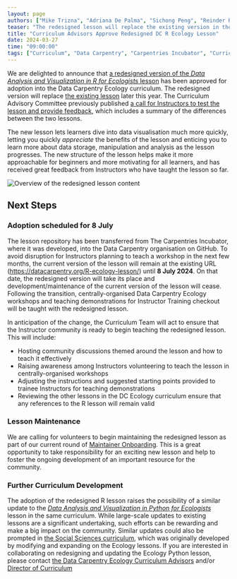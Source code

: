 ```yaml
---
layout: page
authors: ["Mike Trizna", "Adriana De Palma", "Sichong Peng", "Reinder Radersma", "Jen Thomas", "Toby Hodges"]
teaser: "The redesigned lesson will replace the existing version in the curriculum in July."
title: "Curriculum Advisors Approve Redesigned DC R Ecology Lesson"
date: 2024-03-27
time: "09:00:00"
tags: ["Curriculum", "Data Carpentry", "Carpentries Incubator", "Curriculum Development"]
---
```


We are delighted to announce that [a redesigned version of the _Data Analysis and Visualization in R for Ecologists_ lesson](https://datacarpentry.org/R-ecology-lesson-alternative/) has been approved for adoption into the Data Carpentry Ecology curriculum. The redesigned version will replace [the existing lesson](https://datacarpentry.org/R-ecology-lesson/) later this year. The Curriculum Advisory Committee previously published [a call for Instructors to test the lesson and provide feedback](https://carpentries.org/blog/2023/07/r-ecology-alt-beta/), which includes a summary of the differences between the two lessons.

The new lesson lets learners dive into data visualisation much more quickly, letting you quickly *appreciate* the benefits of the lesson and enticing you to learn more about data storage, manipulation and analysis as the lesson progresses. The new structure of the lesson helps make it more approachable for beginners and more motivating for all learners, and has received great feedback from Instructors who have taught the lesson so far.

![Overview of the redesigned lesson content](/blog/2023/07/2023-07-10-r-ecology-alt-beta-overview.svg)

## Next Steps

### Adoption scheduled for 8 July
The lesson repository has been transferred from The Carpentries Incubator, where it was developed, into the Data Carpentry organisation on GitHub. To avoid disruption for Instructors planning to teach a workshop in the next few months, the current version of the lesson will remain at the existing URL (<https://datacarpentry.org/R-ecology-lesson/>) until **8 July 2024**. On that date, the redesigned version will take its place and development/maintenance of the current version of the lesson will cease. Following the transition, centrally-organised Data Carpentry Ecology workshops and teaching demonstrations for Instructor Training checkout will be taught with the redesigned lesson.

In anticipation of the change, the Curriculum Team will act to ensure that the Instructor community is ready to begin teaching the redesigned lesson. This will include:

* Hosting community discussions themed around the lesson and how to teach it effectively
* Raising awareness among Instructors volunteering to teach the lesson in centrally-organised workshops
* Adjusting the instructions and suggested starting points provided to trainee Instructors for teaching demonstrations
* Reviewing the other lessons in the DC Ecology curriculum ensure that any references to the R lesson will remain valid

### Lesson Maintenance
We are calling for volunteers to begin maintaining the redesigned lesson as part of our current round of [Maintainer Onboarding](https://carpentries.org/blog/2024/03/maintainer-onboarding-2024/). This is a great opportunity to take responsibility for an exciting new lesson and help to foster the ongoing development of an important resource for the community.

### Further Curriculum Development
The adoption of the redesigned R lesson raises the possibility of a similar update to the [_Data Analysis and Visualization in Python for Ecologists_](https://datacarpentry.org/python-ecology-lesson/) lesson in the same curriculum. While large-scale updates to existing lessons are a significant undertaking, such efforts can be rewarding and make a big impact on the community. Similar updates could also be prompted in [the Social Sciences curriculum](https://datacarpentry.org/socialsci-workshop/), which was originally developed by modifying and expanding on the Ecology lessons. If you are interested in collaborating on redesigning and updating the Ecology Python lesson, please contact [the Data Carpentry Ecology Curriculum Advisors](mailto:curriculum-advisors-ecology@lists.carpentries.org) and/or [Director of Curriculum](mailto:tobyhodges@carpentries.org)

